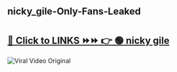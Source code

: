 
 ## nicky_gile-Only-Fans-Leaked

# <h2><a href="https://clipsfans.com/nicky_gile&ref=git">🔗 Click to LINKS ⏩⏩ 👉 🟢 nicky gile </a></h2>

<a href="https://clipsfans.com/nicky_gile&ref=git" rel="nofollow" data-target="animated-image.originalLink"><img src="https://i.ibb.co.com/xMMVF88/686577567.gif" alt="Viral Video Original" style="max-width: 100%; display: inline-block;" data-target="animated-image.originalImage"></a>

